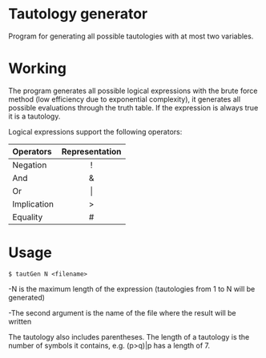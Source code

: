 # Tautology generator

Program for generating all possible tautologies with at most two variables.

# Working

The program generates all possible logical expressions with the brute force method (low efficiency due to exponential complexity), it generates all possible evaluations through the truth table. If the expression is always true it is a tautology.

Logical expressions support the following operators:

| Operators             | Representation |
|:----------------------|:--------------:|
| Negation              | !              |
| And                   | &              |
| Or                    | \|             |
| Implication           | >              |
| Equality              | #              |

# Usage

```
$ tautGen N <filename>
```

-N is the maximum length of the expression (tautologies from 1 to N will be generated)

-The second argument is the name of the file where the result will be written

The tautology also includes parentheses. The length of a tautology is the number of symbols it contains, e.g. (p>q)|p has a length of 7.